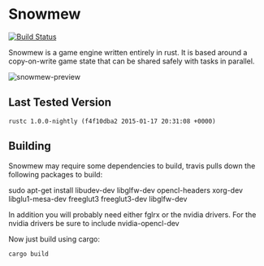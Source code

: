 Snowmew
=======
[![Build Status](https://travis-ci.org/csherratt/snowmew.svg?branch=master)](https://travis-ci.org/csherratt/snowmew)

Snowmew is a game engine written entirely in rust. It is based around a 
copy-on-write game state that can be shared safely with tasks in parallel.

![snowmew-preview](https://s3.amazonaws.com/snowmew/Snowmew_june_5.png)

Last Tested Version
-------------------
`rustc 1.0.0-nightly (f4f10dba2 2015-01-17 20:31:08 +0000)`

Building
--------

Snowmew may require some dependencies to build, travis pulls down the following packages to build:

  sudo apt-get install libudev-dev libglfw-dev opencl-headers xorg-dev libglu1-mesa-dev freeglut3 freeglut3-dev libglfw-dev

In addition you will probably need either fglrx or the nvidia drivers. For the nvidia drivers be sure to include nvidia-opencl-dev
    
Now just build using cargo:

    cargo build

